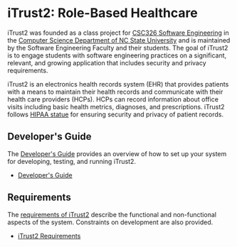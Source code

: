 # iTrust2: Role-Based Healthcare

iTrust2 was founded as a class project for [CSC326 Software Engineering](http://courses.ncsu.edu/csc326) in the [Computer Science Department of NC State University](http://www.csc.ncsu.edu) and is maintained by the Software Engineering Faculty and their students. The goal of iTrust2 is to engage students with software engineering practices on a significant, relevant, and growing application that includes security and privacy requirements.  

iTrust2 is an electronics health records system (EHR) that provides patients with a means to maintain their health records and communicate with their health care providers (HCPs).  HCPs can record information about office visits including basic health metrics, diagnoses, and prescriptions. iTrust2 follows [HIPAA statue](http://www.hhs.gov/ocr/hipaa/) for ensuring security and privacy of patient records.

## Developer's Guide
The [Developer's Guide](developers-guide) provides an overview of how to set up your system for developing, testing, and running iTrust2.

  * [Developer's Guide](developers-guide)

## Requirements
The [requirements of iTrust2](requirements) describe the functional and non-functional aspects of the system.  Constraints on development are also provided.

  * [iTrust2 Requirements](requirements) 